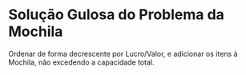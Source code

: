 # Solução Gulosa do Problema da Mochila

Ordenar de forma decrescente por Lucro/Valor, e adicionar os itens à Mochila, não excedendo a capacidade total.
